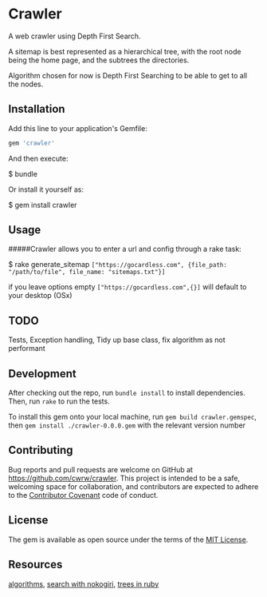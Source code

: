 # Crawler

A web crawler using Depth First Search.

A sitemap is best represented as a hierarchical tree, with the root node being the home page, and the subtrees the directories.

Algorithm chosen for now is Depth First Searching to be able to get to all the nodes.

## Installation

Add this line to your application's Gemfile:

```ruby
gem 'crawler'
```

And then execute:

  $ bundle

Or install it yourself as:

  $ gem install crawler

## Usage

#####Crawler allows you to enter a url and config through a rake task:

$ rake generate_sitemap ``["https://gocardless.com", {file_path: "/path/to/file", file_name: "sitemaps.txt"}]``

if you leave options empty ``["https://gocardless.com",{}]`` will default to your desktop (OSx)

## TODO

Tests,
Exception handling,
Tidy up base class,
fix algorithm as not performant

## Development

After checking out the repo, run `bundle install` to install dependencies. Then, run `rake` to run the tests.

To install this gem onto your local machine, run `gem build crawler.gemspec`, then `gem install ./crawler-0.0.0.gem` with the relevant version number

## Contributing

Bug reports and pull requests are welcome on GitHub at https://github.com/cwrw/crawler. This project is intended to be a safe, welcoming space for collaboration, and contributors are expected to adhere to the [Contributor Covenant](http://contributor-covenant.org) code of conduct.


## License

The gem is available as open source under the terms of the [MIT License](http://opensource.org/licenses/MIT).

## Resources
[algorithms](https://franzejr.wordpress.com/2012/08/13/bfs-and-dfs-algorithms/),
[search with nokogiri](http://stackoverflow.com/questions/17035503/dry-search-every-page-of-a-site-with-nokogiri),
[trees in ruby](http://haozeng.github.io/blog/2014/01/05/trees-in-ruby/)
